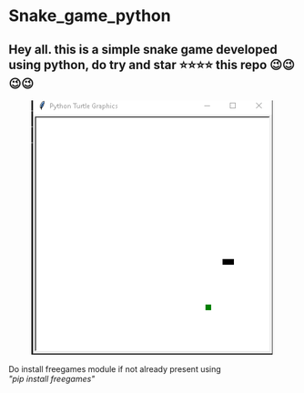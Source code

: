 # Snake_game_python


## Hey all. this is a simple snake game developed using python, do try and star  ⭐⭐⭐⭐ this repo 😉😉😉😉
<center><img src="sn.png"/></center>


Do install freegames module if not already present
using 
<br>
<i>"pip install freegames"</i>




